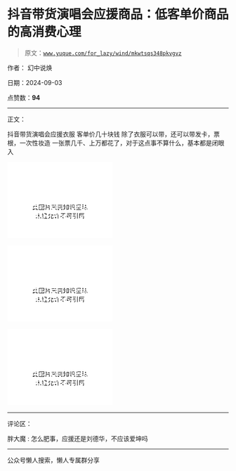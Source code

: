 # 抖音带货演唱会应援商品：低客单价商品的高消费心理

> 原文：[`www.yuque.com/for_lazy/wind/mkwtsqs348pkvgvz`](https://www.yuque.com/for_lazy/wind/mkwtsqs348pkvgvz)

作者： 幻中说焕

日期：2024-09-03

点赞数：**94**

* * *

正文：

抖音带货演唱会应援衣服 客单价几十块钱 除了衣服可以带，还可以带发卡，票根，一次性妆造 一张票几千、上万都花了，对于这点事不算什么，基本都是闭眼入

![](img/2cb36d50099a09c3cd469e0173625555.png "None")

![](img/effbd96bf40c4480e49c9f61ecaaa310.png "None")

![](img/ccddb27a57244f157922e540a9e50b8f.png "None")

* * *

评论区：

胖大魔 : 怎么肥事，应援还是刘德华，不应该爱坤吗

* * *

公众号懒人搜索，懒人专属群分享